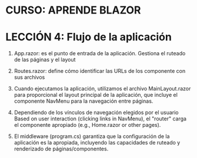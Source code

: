 # CURSO: APRENDE BLAZOR

# LECCIÓN 4: Flujo de la aplicación

1. App.razor: es el punto de entrada de la aplicación. Gestiona el ruteado de las páginas y el layout

2. Routes.razor: define cómo identificar las URLs de los componente con sus archivos

3. Cuando ejecutamos la aplicación, utilizamos el archivo MainLayout.razor para proporcional el layout principal de la aplicación, que incluye el componente NavMenu para la navegación entre páginas.

4. Dependiendo de los vínculos de navegación elegidos por el usuario Based on user interaction (clicking links in NavMenu), el "router" carga el componente apropiado (e.g., Home.razor or other pages).

5. El middleware (program.cs) garantiza que la configuración de la aplicación es la apropiada, incluyendo las capacidades de ruteado y renderizado de páginas/componentes.
